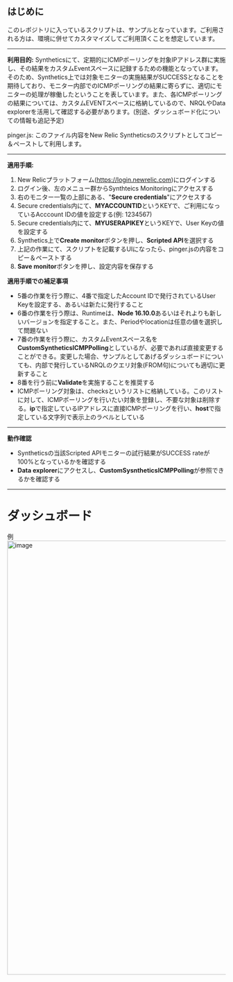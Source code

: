 ## はじめに ##
このレポジトリに入っているスクリプトは、サンプルとなっています。ご利用される方は、環境に併せてカスタマイズしてご利用頂くことを想定しています。

---
**利用目的:**
Syntheticsにて、定期的にICMPポーリングを対象IPアドレス群に実施し、その結果をカスタムEventスペースに記録するための機能となっています。そのため、Synthetics上では対象モニターの実施結果がSUCCESSとなることを期待しており、モニター内部でのICMPポーリングの結果に寄らずに、適切にモニターの処理が稼働したということを表しています。また、各ICMPポーリングの結果については、カスタムEVENTスペースに格納しているので、NRQLやData explorerを活用して確認する必要があります。(別途、ダッシュボード化についての情報も追記予定)

pinger.js: 
このファイル内容をNew Relic Syntheticsのスクリプトとしてコピー＆ペーストして利用します。

---
**適用手順:**
1. New Relicプラットフォーム(https://login.newrelic.com)にログインする
2. ログイン後、左のメニュー群からSynthteics Monitoringにアクセスする
3. 右のモニター一覧の上部にある、"**Secure credentials**"にアクセスする
4. Secure credentials内にて、**MYACCOUNTID**というKEYで、ご利用になっているAcccount IDの値を設定する(例: 1234567)
5. Secure credentials内にて、**MYUSERAPIKEY**というKEYで、User Keyの値を設定する
6. Synthetics上で**Create monitor**ボタンを押し、**Scripted API**を選択する
7. 上記の作業にて、スクリプトを記載するUIになったら、pinger.jsの内容をコピー＆ペーストする
8. **Save monitor**ボタンを押し、設定内容を保存する

**適用手順での補足事項**
- 5番の作業を行う際に、4番で指定したAccount IDで発行されているUser Keyを設定する、あるいは新たに発行すること
- 6番の作業を行う際は、Runtimeは、**Node 16.10.0**あるいはそれよりも新しいバージョンを指定すること。また、Periodやlocationは任意の値を選択して問題ない
- 7番の作業を行う際に、カスタムEventスペース名を**CustomSyntheticsICMPPolling**としているが、必要であれば直接変更することができる。変更した場合、サンプルとしてあげるダッシュボードについても、内部で発行しているNRQLのクエリ対象(FROM句)についても適切に更新すること
- 8番を行う前に**Validate**を実施することを推奨する
- ICMPポーリング対象は、checksというリストに格納している。このリストに対して、ICMPポーリングを行いたい対象を登録し、不要な対象は削除する。**ip**で指定しているIPアドレスに直接ICMPポーリングを行い、**host**で指定している文字列で表示上のラベルとしている

---
**動作確認**
- Syntheticsの当該Scripted APIモニターの試行結果がSUCCESS rateが100%となっているかを確認する
- **Data explorer**にアクセスし、**CustomSysntheticsICMPPolling**が参照できるかを確認する

---
# ダッシュボード #
例
<img width="1002" alt="image" src="https://github.com/khara-NewRelic/syntheticsICMPPinger/assets/92971754/1732af67-36e6-4f0c-8185-100280039232">
